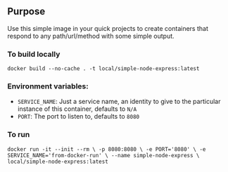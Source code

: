 
## Purpose

Use this simple image in your quick projects to create containers that respond to any path/url/method with some simple output.

### To build locally

`docker build --no-cache . -t local/simple-node-express:latest`

### Environment variables:

* `SERVICE_NAME`: Just a service name, an identity to give to the particular instance of this container, defaults to `N/A`
* `PORT`: The port to listen to, defaults to `8080`

### To run

`docker run -it --init --rm \
-p 8080:8080 \
-e PORT='8080' \
-e SERVICE_NAME='from-docker-run' \
--name simple-node-express \
local/simple-node-express:latest`